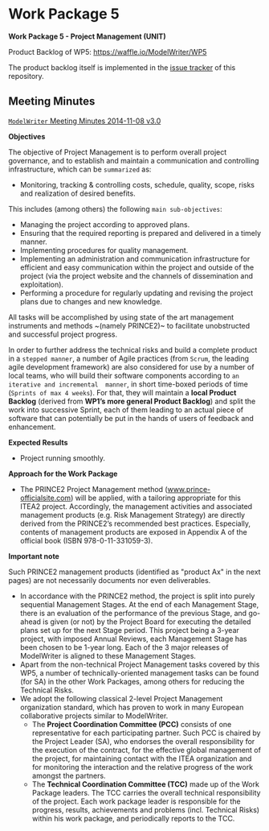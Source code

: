 Work Package 5
===
**Work Package 5 - Project Management (UNIT)**

Product Backlog of WP5: https://waffle.io/ModelWriter/WP5

The product backlog itself is implemented in the [issue tracker](https://github.com/modelwriter/wp5/issues) of this repository.

Meeting Minutes
-----

[`ModelWriter` Meeting Minutes 2014-11-08 v3.0](https://docs.google.com/a/unitbilisim.com/document/d/1qWxUmuXvgJgKD2eGShgbYlvu_lAHxzqT9o7jkCC-ATY/)

**Objectives**

The objective of Project Management is to perform overall project governance, and to establish and maintain a communication and controlling infrastructure, which can be `summarized` as:

* Monitoring, tracking & controlling costs, schedule, quality, scope, risks and realization of desired benefits.

This includes (among others) the following `main sub-objectives`:

* Managing the project according to approved plans.
* Ensuring that the required reporting is prepared and delivered in a timely manner.
* Implementing procedures for quality management.
* Implementing an administration and communication infrastructure for efficient and easy communication within the project and outside of the project (via the project website and the channels of dissemination and exploitation).
* Performing a procedure for regularly updating and revising the project plans due to changes and new knowledge.

All tasks will be accomplished by using state of the art management instruments and methods ~(namely PRINCE2)~ to facilitate unobstructed and successful project progress.

In order to further address the technical risks and build a complete product in a `stepped manner`, a number of Agile practices (from `Scrum`, the leading agile development framework) are also considered for use by a number of local teams, who will build their software components according to `an iterative and incremental  manner`, in short time-boxed periods of time (`Sprints of max 4 weeks`). For that, they will maintain a **local Product Backlog** (derived from **WP1’s more general Product Backlog**) and split the work into successive Sprint, each of them leading to an actual piece of software that can potentially be put in the hands of users of feedback and enhancement.
 
**Expected Results**
* Project running smoothly.

**Approach for the Work Package**

* The PRINCE2 Project Management method (www.prince-officialsite.com) will be applied, with a tailoring appropriate for this ITEA2 project. Accordingly, the management activities and associated management products (e.g. Risk Management Strategy) are directly derived from the PRINCE2’s recommended best practices. Especially, contents of management products are exposed in Appendix A of the official book (ISBN 978-0-11-331059-3).

**Important note**

Such PRINCE2 management products (identified as "product Ax" in the next pages) are not necessarily documents nor even deliverables.

* In accordance with the PRINCE2 method, the project is split into purely sequential Management Stages. At the end of each Management Stage, there is an evaluation of the performance of the previous Stage, and go-ahead is given (or not) by the Project Board for executing the detailed plans set up for the next Stage period. This project being a 3-year project, with imposed Annual Reviews, each Management Stage has been chosen to be 1-year long. Each of the 3 major releases of ModelWriter is aligned to these Management Stages.
* Apart from the non-technical Project Management tasks covered by this WP5, a number of technically-oriented management tasks can be found (for SA) in the other Work Packages, among others for reducing the Technical Risks.
* We adopt the following classical 2-level Project Management organization standard, which has proven to work in many European collaborative projects similar to ModelWriter.
    * The **Project Coordination Committee (PCC)** consists of one representative for each participating partner. Such PCC is chaired by the Project Leader (SA), who endorses the overall responsibility for the execution of the contract, for the effective global management of the project, for maintaining contact with the ITEA organization and for monitoring the interaction and the relative progress of the work amongst the partners.
    * The **Technical Coordination Committee (TCC)** made up of the Work Package leaders. The TCC carries the overall technical responsibility of the project. Each work package leader is responsible for the progress, results, achievements and problems (incl. Technical Risks) within his work package, and periodically reports to the TCC. 
